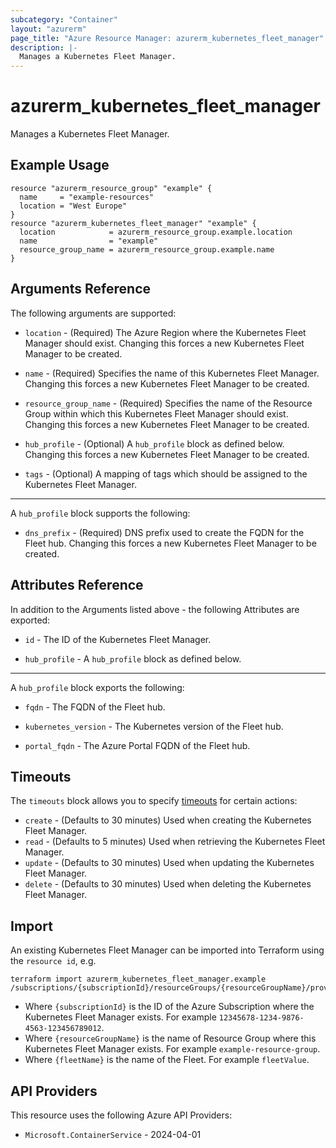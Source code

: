 ```yaml
---
subcategory: "Container"
layout: "azurerm"
page_title: "Azure Resource Manager: azurerm_kubernetes_fleet_manager"
description: |-
  Manages a Kubernetes Fleet Manager.
---
```


# azurerm_kubernetes_fleet_manager

Manages a Kubernetes Fleet Manager.

## Example Usage

```hcl
resource "azurerm_resource_group" "example" {
  name     = "example-resources"
  location = "West Europe"
}
resource "azurerm_kubernetes_fleet_manager" "example" {
  location            = azurerm_resource_group.example.location
  name                = "example"
  resource_group_name = azurerm_resource_group.example.name
}
```

## Arguments Reference

The following arguments are supported:

* `location` - (Required) The Azure Region where the Kubernetes Fleet Manager should exist. Changing this forces a new Kubernetes Fleet Manager to be created.

* `name` - (Required) Specifies the name of this Kubernetes Fleet Manager. Changing this forces a new Kubernetes Fleet Manager to be created.

* `resource_group_name` - (Required) Specifies the name of the Resource Group within which this Kubernetes Fleet Manager should exist. Changing this forces a new Kubernetes Fleet Manager to be created.

* `hub_profile` - (Optional) A `hub_profile` block as defined below. Changing this forces a new Kubernetes Fleet Manager to be created.

* `tags` - (Optional) A mapping of tags which should be assigned to the Kubernetes Fleet Manager.

---

A `hub_profile` block supports the following:

* `dns_prefix` - (Required) DNS prefix used to create the FQDN for the Fleet hub. Changing this forces a new Kubernetes Fleet Manager to be created.

## Attributes Reference

In addition to the Arguments listed above - the following Attributes are exported:

* `id` - The ID of the Kubernetes Fleet Manager.

* `hub_profile` - A `hub_profile` block as defined below.

---

A `hub_profile` block exports the following:

* `fqdn` - The FQDN of the Fleet hub.

* `kubernetes_version` - The Kubernetes version of the Fleet hub.

* `portal_fqdn` - The Azure Portal FQDN of the Fleet hub.

## Timeouts

The `timeouts` block allows you to specify [timeouts](https://www.terraform.io/docs/configuration/resources.html#timeouts) for certain actions:

* `create` - (Defaults to 30 minutes) Used when creating the Kubernetes Fleet Manager.
* `read` - (Defaults to 5 minutes) Used when retrieving the Kubernetes Fleet Manager.
* `update` - (Defaults to 30 minutes) Used when updating the Kubernetes Fleet Manager.
* `delete` - (Defaults to 30 minutes) Used when deleting the Kubernetes Fleet Manager.

## Import

An existing Kubernetes Fleet Manager can be imported into Terraform using the `resource id`, e.g.

```shell
terraform import azurerm_kubernetes_fleet_manager.example /subscriptions/{subscriptionId}/resourceGroups/{resourceGroupName}/providers/Microsoft.ContainerService/fleets/{fleetName}
```

* Where `{subscriptionId}` is the ID of the Azure Subscription where the Kubernetes Fleet Manager exists. For example `12345678-1234-9876-4563-123456789012`.
* Where `{resourceGroupName}` is the name of Resource Group where this Kubernetes Fleet Manager exists. For example `example-resource-group`.
* Where `{fleetName}` is the name of the Fleet. For example `fleetValue`.

## API Providers
<!-- This section is generated, changes will be overwritten -->
This resource uses the following Azure API Providers:

* `Microsoft.ContainerService` - 2024-04-01
